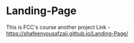 # Landing-Page
This is FCC's course another project
Link - https://shafeenyousafzaii.github.io/Landing-Page/
